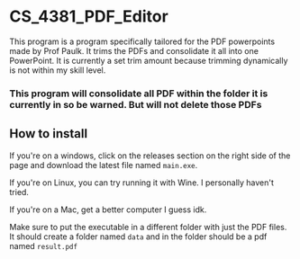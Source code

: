 # CS_4381_PDF_Editor
This program is a program specifically tailored for the PDF powerpoints made by Prof Paulk. It trims the
PDFs and consolidate it all into one PowerPoint. It is currently a set trim amount because trimming
dynamically is not within my skill level.
### This program will consolidate all PDF within the folder it is currently in so be warned. But will not delete those PDFs

## How to install
If you're on a windows, click on the releases section on the right side of the page and download the latest file named `main.exe`.

If you're on Linux, you can try running it with Wine. I personally haven't tried.

If you're on a Mac, get a better computer I guess idk.

Make sure to put the executable in a different folder with just the PDF files. It should create a folder named `data` and in the folder should be a pdf named `result.pdf`
